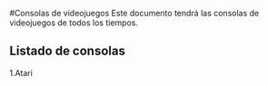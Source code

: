 #Consolas de videojuegos
Este documento tendrá las consolas de videojuegos de todos los tiempos.

## Listado de consolas

1.Atari